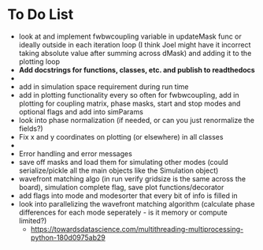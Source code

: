 # To Do List
- look at and implement fwbwcoupling variable in updateMask func or ideally outside in each iteration loop (I think Joel might have it incorrect taking absolute value after summing across dMask) and adding it to the plotting loop
- **Add docstrings for functions, classes, etc. and publish to readthedocs**
- 
- add in simulation space requirement during run time
- add in plotting functionality every so often for fwbwcoupling, add in plotting for coupling matrix, phase masks, start and stop modes and optional flags and add into simParams
- look into phase normalization (if needed, or can you just renormalize the fields?)
- Fix x and y coordinates on plotting (or elsewhere) in all classes
- 
- Error handling and error messages 
- save off masks and load them for simulating other modes (could serialize/pickle all the main objects like the Simulation object)
- wavefront matching algo (in run verify gridsize is the same across the board), simulation complete flag, save plot functions/decorator
- add flags into mode and modesorter that every bit of info is filled in
- look into parallelizing the wavefront matching algorithm (calculate phase differences for each mode seperately - is it memory or compute limited?)
  - https://towardsdatascience.com/multithreading-multiprocessing-python-180d0975ab29